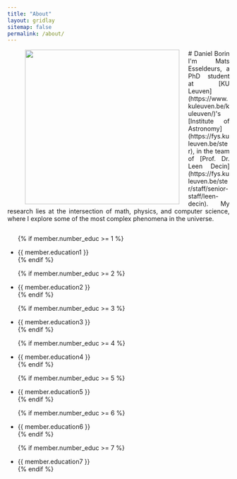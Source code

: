 ```yaml
---
title: "About"
layout: gridlay
sitemap: false
permalink: /about/
---
```


<style>
.jumbotron{
    padding:3%;
    padding-bottom:10px;
    padding-top:10px;
    margin-top:10px;
    margin-bottom:30px;
}
</style>


<div id="homeid" class="col-sm-12 col-xs-12">
<figure>
  <img src="{{site.url}}{{site.baseurl}}/images/headshot.jpg" style="width:350px; min-width:30%; max-width:100%; margin-left:0px; margin-right:20px; margin-bottom:0px; margin-top:0px;" align="left">
</figure>

<div style="text-align:justify">
# Daniel Borin
I'm Mats Esseldeurs, a PhD student at [KU Leuven](https://www.kuleuven.be/kuleuven/)'s [Institute of Astronomy](https://fys.kuleuven.be/ster), in the team of [Prof. Dr. Leen Decin](https://fys.kuleuven.be/ster/staff/senior-staff/leen-decin). My research lies at the intersection of math, physics, and computer science, where I explore some of the most complex phenomena in the universe.


<ul style="overflow: hidden">

  {% if member.number_educ >= 1 %}
  <li><i class="fas fa-graduation-cap"></i> {{ member.education1 }}</li>
  {% endif %}

  {% if member.number_educ >= 2 %}
  <li><i class="fas fa-graduation-cap"></i> {{ member.education2 }}</li>
  {% endif %}

  {% if member.number_educ >= 3 %}
  <li><i class="fas fa-graduation-cap"></i> {{ member.education3 }}</li>
  {% endif %}

  {% if member.number_educ >= 4 %}
  <li><i class="fas fa-graduation-cap"></i> {{ member.education4 }}</li>
  {% endif %}

  {% if member.number_educ >= 5 %}
  <li><i class="fas fa-graduation-cap"></i> {{ member.education5 }}</li>
  {% endif %}

  {% if member.number_educ >= 6 %}
  <li><i class="fas fa-graduation-cap"></i> {{ member.education6 }}</li>
  {% endif %}

  {% if member.number_educ >= 7 %}
  <li><i class="fas fa-graduation-cap"></i> {{ member.education7 }}</li>
  {% endif %}

</ul>




</div>
